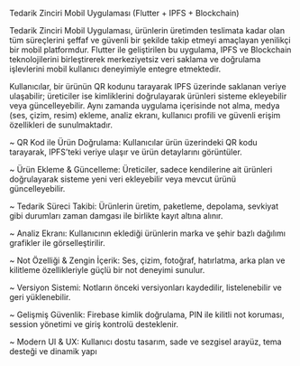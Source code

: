Tedarik Zinciri Mobil Uygulaması (Flutter + IPFS + Blockchain)

Tedarik Zinciri Mobil Uygulaması, ürünlerin üretimden teslimata kadar olan tüm süreçlerini şeffaf ve güvenli bir şekilde takip etmeyi amaçlayan yenilikçi bir mobil platformdur. Flutter ile geliştirilen bu uygulama, IPFS ve Blockchain teknolojilerini birleştirerek merkeziyetsiz veri saklama ve doğrulama işlevlerini mobil kullanıcı deneyimiyle entegre etmektedir.

Kullanıcılar, bir ürünün QR kodunu tarayarak IPFS üzerinde saklanan veriye ulaşabilir; üreticiler ise kimliklerini doğrulayarak ürünleri sisteme ekleyebilir veya güncelleyebilir. Aynı zamanda uygulama içerisinde not alma, medya (ses, çizim, resim) ekleme, analiz ekranı, kullanıcı profili ve güvenli erişim özellikleri de sunulmaktadır.

~ QR Kod ile Ürün Doğrulama:
Kullanıcılar ürün üzerindeki QR kodu tarayarak, IPFS’teki veriye ulaşır ve ürün detaylarını görüntüler.

~ Ürün Ekleme & Güncelleme:
Üreticiler, sadece kendilerine ait ürünleri doğrulayarak sisteme yeni veri ekleyebilir veya mevcut ürünü güncelleyebilir.

~ Tedarik Süreci Takibi:
Ürünlerin üretim, paketleme, depolama, sevkiyat gibi durumları zaman damgası ile birlikte kayıt altına alınır.

~ Analiz Ekranı:
Kullanıcının eklediği ürünlerin marka ve şehir bazlı dağılımı grafikler ile görselleştirilir.

~ Not Özelliği & Zengin İçerik:
Ses, çizim, fotoğraf, hatırlatma, arka plan ve kilitleme özellikleriyle güçlü bir not deneyimi sunulur.

~ Versiyon Sistemi:
Notların önceki versiyonları kaydedilir, listelenebilir ve geri yüklenebilir.

~ Gelişmiş Güvenlik:
Firebase kimlik doğrulama, PIN ile kilitli not koruması, session yönetimi ve giriş kontrolü desteklenir.

~ Modern UI & UX:
Kullanıcı dostu tasarım, sade ve sezgisel arayüz, tema desteği ve dinamik yapı

